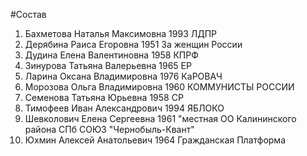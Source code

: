 #Состав
1. Бахметова Наталья Максимовна 1993 ЛДПР
2. Дерябина Раиса Егоровна 1951 За женщин России
3. Дудина Елена Валентиновна 1958 КПРФ
4. Зинурова Татьяна Валерьевна 1965 ЕР
5. Ларина Оксана Владимировна 1976 КаРОВАЧ
6. Морозова Ольга Владимировна 1960 КОММУНИСТЫ РОССИИ
7. Семенова Татьяна Юрьевна 1958 СР
8. Тимофеев Иван Александрович 1994 ЯБЛОКО
9. Шевколович Елена Сергеевна 1961 \"местная ОО Калининского района СПб СОЮЗ \"Чернобыль-Квант\"
10. Юхмин Алексей Анатольевич 1964 Гражданская Платформа
